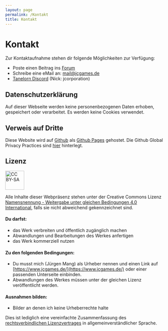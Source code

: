 ```yaml
---
layout: page
permalink: /Kontakt
title: Kontakt
---
```


# Kontakt

Zur Kontaktaufnahme stehen dir folgende Möglichkeiten zur Verfügung:

- Poste einen Beitrag ins [Forum](http://tanelorn.net/index.php/board,225.0.html)
- Schreibe eine eMail an: [mail@jcgames.de](mailto:mail@jcgames.de)
- [Tanelorn Discord](https://discord.com/channels/493858616902811648/) (Nick: jcorporation)

## Datenschutzerklärung

Auf dieser Webseite werden keine personenbezogenen Daten erhoben, gespeichert oder verarbeitet. Es werden keine Cookies verwendet.

## Verweis auf Dritte

Diese Website wird auf [Github](https://www.github.com/) als [Github Pages](https://help.github.com/articles/what-is-github-pages/) gehostet. Die Github Global Privacy Practices sind [hier](https://help.github.com/articles/global-privacy-practices/) hinterlegt.

## Lizenz

<img alt="CC BY-SA" height="60" src="{{ site.baseurl }}/assets/images/ccbysa.svg"/>

Alle Inhalte dieser Webpräsenz stehen unter der Creative Commons Lizenz [Namensnennung - Weitergabe unter gleichen Bedingungen 4.0 International](http://creativecommons.org/licenses/by-sa/4.0/), falls sie nicht abweichend gekennzeichnet sind.

#### Du darfst:

- das Werk verbreiten und öffentlich zugänglich machen
- Abwandlungen und Bearbeitungen des Werkes anfertigen
- das Werk kommerziell nutzen

#### Zu den folgenden Bedingungen:

- Du musst mich (Jürgen Mang) als Urheber nennen und einen Link auf [https://www.jcgames.de/](https://www.jcgames.de/) oder einer passenden Unterseite einbinden.
- Abwandlungen des Werkes müssen unter der gleichen Lizenz veröffentlicht werden.

#### Ausnahmen bilden:

- Bilder an denen ich keine Urheberrechte halte

Dies ist lediglich eine vereinfachte Zusammenfassung des [rechtsverbindlichen Lizenzvertrages](http://creativecommons.org/licenses/by-sa/4.0/legalcode) in allgemeinverständlicher Sprache.
